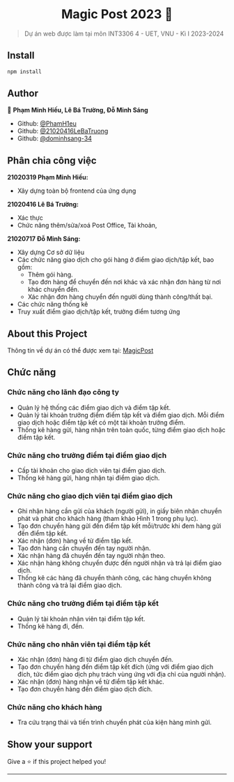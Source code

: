 <h1 align="center"> Magic Post 2023 👋</h1>
<p>
</p>

> Dự án web được làm tại môn INT3306 4 - UET, VNU - Kì I 2023-2024

## Install

```sh
npm install
```

## Author

👤 **Phạm Minh Hiếu, Lê Bá Trường, Đỗ Minh Sáng**

* Github: [@PhamH1eu](https://github.com/PhamH1eu)
* Github: [@21020416LeBaTruong](https://github.com/21020416LeBaTruong)
* Github: [@dominhsang-34](https://github.com/dominhsang-34)
  
## Phân chia công việc
**21020319 Phạm Minh Hiếu:**
* Xây dựng toàn bộ frontend của ứng dụng
  
**21020416 Lê Bá Trường:**
* Xác thực 
* Chức năng thêm/sửa/xoá Post Office, Tài khoản,
  
**21020717 Đỗ Minh Sáng:**
* Xây dựng Cơ sở dữ liệu
* Các chức năng giao dịch cho gói hàng ở điểm giao dịch/tập kết, bao gồm:
  * Thêm gói hàng.
  * Tạo đơn hàng để chuyển đến nơi khác và xác nhận đơn hàng từ nơi khác chuyển đến.
  * Xác nhận đơn hàng chuyển đến người dùng thành công/thất bại.
* Các chức năng thống kê
* Truy xuất điểm giao dịch/tập kết, trưởng điểm tương ứng

  

## About this Project
Thông tin về dự án có thể được xem tại: [MagicPost](https://itest.com.vn/lects/webappdev/mockproj//magic-post.htm)

## Chức năng 
### Chức năng cho lãnh đạo công ty
  * Quản lý hệ thống các điểm giao dịch và điểm tập kết.<br>
  * Quản lý tài khoản trưởng điểm điểm tập kết và điểm giao dịch. Mỗi điểm giao dịch hoặc điểm tập kết có một tài khoản trưởng điểm.<br>
* Thống kê hàng gửi, hàng nhận trên toàn quốc, từng điểm giao dịch hoặc điểm tập kết.<br>
### Chức năng cho trưởng điểm tại điểm giao dịch
* Cấp tài khoản cho giao dịch viên tại điểm giao dịch.<br>
* Thống kê hàng gửi, hàng nhận tại điểm giao dịch.<br>
### Chức năng cho giao dịch viên tại điểm giao dịch
* Ghi nhận hàng cần gửi của khách (người gửi), in giấy biên nhận chuyển phát và phát cho khách hàng (tham khảo Hình 1 trong phụ lục).<br>
* Tạo đơn chuyển hàng gửi đến điểm tập kết mỗi/trước khi đem hàng gửi đến điểm tập kết.<br>
* Xác nhận (đơn) hàng về từ điểm tập kết.<br>
* Tạo đơn hàng cần chuyển đến tay người nhận.<br>
* Xác nhận hàng đã chuyển đến tay người nhận theo.<br>
* Xác nhận hàng không chuyển được đến người nhận và trả lại điểm giao dịch.<br>
* Thống kê các hàng đã chuyển thành công, các hàng chuyển không thành công và trả lại điểm giao dịch.<br>
### Chức năng cho trưởng điểm tại điểm tập kết
* Quản lý tài khoản nhân viên tại điểm tập kết.<br>
* Thống kê hàng đi, đến.<br>
### Chức năng cho nhân viên tại điểm tập kết
* Xác nhận (đơn) hàng đi từ điểm giao dịch chuyển đến.<br>
* Tạo đơn chuyển hàng đến điểm tập kết đích (ứng với điểm giao dịch đích, tức điểm giao dịch phụ trách vùng ứng với địa chỉ của người nhận).<br>
* Xác nhận (đơn) hàng nhận về từ điểm tập kết khác.<br>
* Tạo đơn chuyển hàng đến điểm giao dịch đích.<br>
### Chức năng cho khách hàng
* Tra cứu trạng thái và tiến trình chuyển phát của kiện hàng mình gửi.<br>

## Show your support

Give a ⭐️ if this project helped you!

***
